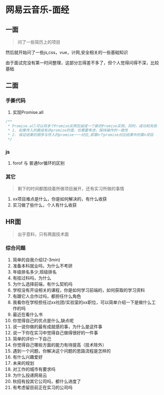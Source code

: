 # 网易云音乐-面经

## 一面
>问了一些简历上的项目

然后就开始问了一些js,css，vue，计网,安全相关的一些基础知识

由于面试完没有第一时间整理，这部分忘得差不多了，但个人觉得问得不深，比较基础

## 二面
### 手撕代码
1. 实现Promise.all
```js
/**
 * Promise.all可以将多个Promise实例包装成⼀个新的Promise实例。同时，成功和失败 的返回值是不同的，成功的时候返回的是⼀个结果数组，⽽失败的时候则返回最先被reject失败 状态的值。请实现⼀个Promise.all
 * 1. 如果传入的数组有非promise的值，也需要考虑，保持操作的一致性
 * 2. 保证结果的顺序与传入的promise一一对应,即第n个promise对应结果中的第n项目
 */
```
### js
1. forof 与 普通for循环的区别

### 其它
> 剩下的时间都围绕着所做项目展开，还有实习所做的事情
1. xx项目难点是什么，你是如何解决的，有什么收获
2. 实习做了些什么，个人有什么收获

## HR面
>出乎意料，只有两面技术面

### 综合问题
1. 简单的自我介绍(2-3min)
2. 准备本科就业吗，为什么不考研
3. 年级排名多少,班级排名
4. 有挂过科吗，为什么
5. 为什么选择前端，有什么契机吗
6. 学校没有开设相关的课程，你是如何学习前端的，如何获取的学习资料
7. 有跟它人合作过吗，都担任什么角色
8. 我看你在学校担任过xx社团/实验室的xx职位，可以简单介绍一下是做什么工作的吗
9. 最近在看什么书
10. 你觉得自己的优点是什么,缺点呢
11. 说一说你做的最有成就感的事，为什么是这件事
12. 说一下你在实习中觉得自己做得很好的一件事
13. 简单的评价一下自己
14. 你觉得自己哪些方面的能力有待提高（技术除外）
15. 遇到一个问题，你解决这个问题的思路流程是怎样的
16. 有什么兴趣爱好
17. 未来的规划
18. 对工作的城市有要求吗
19. 为什么投递网易云
20. 秋招有投其它公司吗，都什么进度了
21. 有考虑留目前正在实习的公司吗

<comment/>
<tongji/>